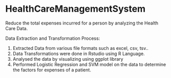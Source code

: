 # HealthCareManagementSystem
Reduce the total expenses incurred for a  person by analyzing the Health Care Data.

Data Extraction and Transformation Process:
1. Extracted Data from various file formats such as excel, csv, tsv..
2. Data Transformations were done in Rstudio using R Language.
3. Analysed the data by visualizing using ggplot library
4. Performed Logistic Regression and SVM model on the data to determine the factors for expenses of a patient.
   

